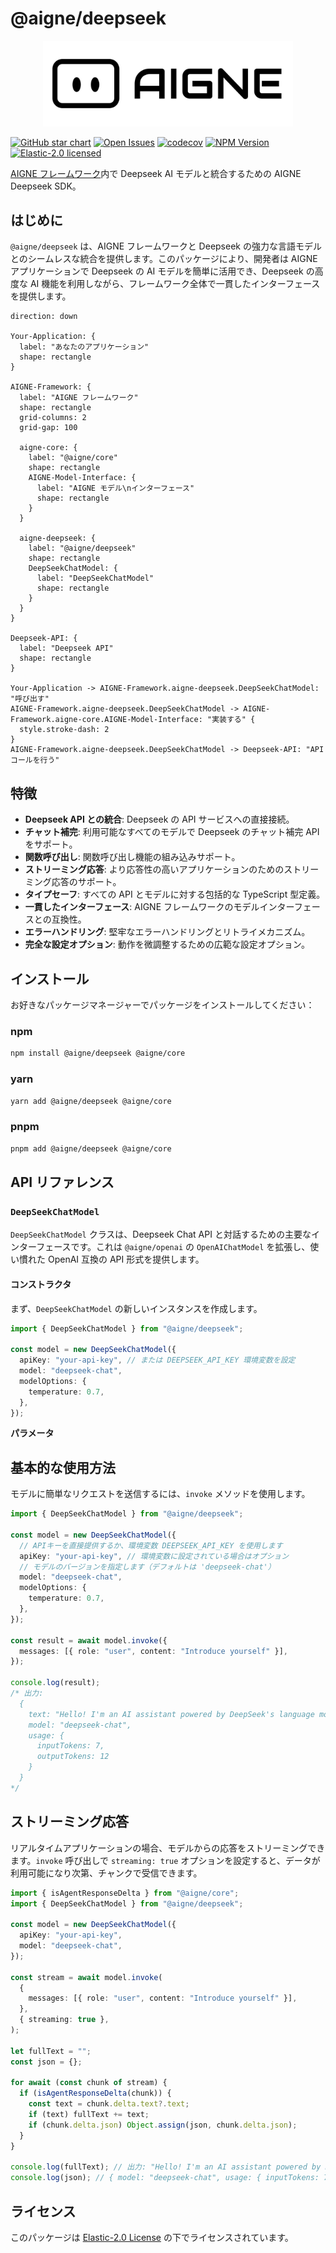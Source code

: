 # @aigne/deepseek

<p align="center">
  <picture>
    <source srcset="https://raw.githubusercontent.com/AIGNE-io/aigne-framework/main/logo-dark.svg" media="(prefers-color-scheme: dark)">
    <source srcset="https://raw.githubusercontent.com/AIGNE-io/aigne-framework/main/logo.svg" media="(prefers-color-scheme: light)">
    <img src="https://raw.githubusercontent.com/AIGNE-io/aigne-framework/main/logo.svg" alt="AIGNE Logo" width="400" />
  </picture>
</p>

[![GitHub star chart](https://img.shields.io/github/stars/AIGNE-io/aigne-framework?style=flat-square)](https://star-history.com/#AIGNE-io/aigne-framework)
[![Open Issues](https://img.shields.io/github/issues-raw/AIGNE-io/aigne-framework?style=flat-square)](https://github.com/AIGNE-io/aigne-framework/issues)
[![codecov](https://codecov.io/gh/AIGNE-io/aigne-framework/graph/badge.svg?token=DO07834RQL)](https://codecov.io/gh/AIGNE-io/aigne-framework)
[![NPM Version](https://img.shields.io/npm/v/@aigne/deepseek)](https://www.npmjs.com/package/@aigne/deepseek)
[![Elastic-2.0 licensed](https://img.shields.io/npm/l/@aigne/deepseek)](https://github.com/AIGNE-io/aigne-framework/blob/main/LICENSE.md)

[AIGNE フレームワーク](https://github.com/AIGNE-io/aigne-framework)内で Deepseek AI モデルと統合するための AIGNE Deepseek SDK。

## はじめに

`@aigne/deepseek` は、AIGNE フレームワークと Deepseek の強力な言語モデルとのシームレスな統合を提供します。このパッケージにより、開発者は AIGNE アプリケーションで Deepseek の AI モデルを簡単に活用でき、Deepseek の高度な AI 機能を利用しながら、フレームワーク全体で一貫したインターフェースを提供します。

```d2
direction: down

Your-Application: {
  label: "あなたのアプリケーション"
  shape: rectangle
}

AIGNE-Framework: {
  label: "AIGNE フレームワーク"
  shape: rectangle
  grid-columns: 2
  grid-gap: 100

  aigne-core: {
    label: "@aigne/core"
    shape: rectangle
    AIGNE-Model-Interface: {
      label: "AIGNE モデル\nインターフェース"
      shape: rectangle
    }
  }

  aigne-deepseek: {
    label: "@aigne/deepseek"
    shape: rectangle
    DeepSeekChatModel: {
      label: "DeepSeekChatModel"
      shape: rectangle
    }
  }
}

Deepseek-API: {
  label: "Deepseek API"
  shape: rectangle
}

Your-Application -> AIGNE-Framework.aigne-deepseek.DeepSeekChatModel: "呼び出す"
AIGNE-Framework.aigne-deepseek.DeepSeekChatModel -> AIGNE-Framework.aigne-core.AIGNE-Model-Interface: "実装する" {
  style.stroke-dash: 2
}
AIGNE-Framework.aigne-deepseek.DeepSeekChatModel -> Deepseek-API: "APIコールを行う"
```

## 特徴

*   **Deepseek API との統合**: Deepseek の API サービスへの直接接続。
*   **チャット補完**: 利用可能なすべてのモデルで Deepseek のチャット補完 API をサポート。
*   **関数呼び出し**: 関数呼び出し機能の組み込みサポート。
*   **ストリーミング応答**: より応答性の高いアプリケーションのためのストリーミング応答のサポート。
*   **タイプセーフ**: すべての API とモデルに対する包括的な TypeScript 型定義。
*   **一貫したインターフェース**: AIGNE フレームワークのモデルインターフェースとの互換性。
*   **エラーハンドリング**: 堅牢なエラーハンドリングとリトライメカニズム。
*   **完全な設定オプション**: 動作を微調整するための広範な設定オプション。

## インストール

お好きなパッケージマネージャーでパッケージをインストールしてください：

### npm

```bash
npm install @aigne/deepseek @aigne/core
```

### yarn

```bash
yarn add @aigne/deepseek @aigne/core
```

### pnpm

```bash
pnpm add @aigne/deepseek @aigne/core
```

## API リファレンス

### `DeepSeekChatModel`

`DeepSeekChatModel` クラスは、Deepseek Chat API と対話するための主要なインターフェースです。これは `@aigne/openai` の `OpenAIChatModel` を拡張し、使い慣れた OpenAI 互換の API 形式を提供します。

#### コンストラクタ

まず、`DeepSeekChatModel` の新しいインスタンスを作成します。

```typescript
import { DeepSeekChatModel } from "@aigne/deepseek";

const model = new DeepSeekChatModel({
  apiKey: "your-api-key", // または DEEPSEEK_API_KEY 環境変数を設定
  model: "deepseek-chat",
  modelOptions: {
    temperature: 0.7,
  },
});
```

**パラメータ**

<x-field-group>
    <x-field data-name="options" data-type="OpenAIChatModelOptions" data-required="false" data-desc="モデルの設定オプション。">
        <x-field data-name="apiKey" data-type="string" data-required="false" data-desc="あなたの Deepseek API キー。指定しない場合、`DEEPSEEK_API_KEY` 環境変数から読み込まれます。"></x-field>
        <x-field data-name="model" data-type="string" data-default="deepseek-chat" data-required="false" data-desc="チャット補完に使用するモデル（例：'deepseek-chat', 'deepseek-coder'）。"></x-field>
        <x-field data-name="baseURL" data-type="string" data-default="https://api.deepseek.com" data-required="false" data-desc="Deepseek API のベース URL。"></x-field>
        <x-field data-name="modelOptions" data-type="object" data-required="false" data-desc="`temperature`、`top_p` など、モデル API に渡す追加オプション。"></x-field>
    </x-field>
</x-field-group>

## 基本的な使用方法

モデルに簡単なリクエストを送信するには、`invoke` メソッドを使用します。

```typescript
import { DeepSeekChatModel } from "@aigne/deepseek";

const model = new DeepSeekChatModel({
  // APIキーを直接提供するか、環境変数 DEEPSEEK_API_KEY を使用します
  apiKey: "your-api-key", // 環境変数に設定されている場合はオプション
  // モデルのバージョンを指定します（デフォルトは 'deepseek-chat'）
  model: "deepseek-chat",
  modelOptions: {
    temperature: 0.7,
  },
});

const result = await model.invoke({
  messages: [{ role: "user", content: "Introduce yourself" }],
});

console.log(result);
/* 出力:
  {
    text: "Hello! I'm an AI assistant powered by DeepSeek's language model.",
    model: "deepseek-chat",
    usage: {
      inputTokens: 7,
      outputTokens: 12
    }
  }
*/
```

## ストリーミング応答

リアルタイムアプリケーションの場合、モデルからの応答をストリーミングできます。`invoke` 呼び出しで `streaming: true` オプションを設定すると、データが利用可能になり次第、チャンクで受信できます。

```typescript
import { isAgentResponseDelta } from "@aigne/core";
import { DeepSeekChatModel } from "@aigne/deepseek";

const model = new DeepSeekChatModel({
  apiKey: "your-api-key",
  model: "deepseek-chat",
});

const stream = await model.invoke(
  {
    messages: [{ role: "user", content: "Introduce yourself" }],
  },
  { streaming: true },
);

let fullText = "";
const json = {};

for await (const chunk of stream) {
  if (isAgentResponseDelta(chunk)) {
    const text = chunk.delta.text?.text;
    if (text) fullText += text;
    if (chunk.delta.json) Object.assign(json, chunk.delta.json);
  }
}

console.log(fullText); // 出力: "Hello! I'm an AI assistant powered by DeepSeek's language model."
console.log(json); // { model: "deepseek-chat", usage: { inputTokens: 7, outputTokens: 12 } }
```

## ライセンス

このパッケージは [Elastic-2.0 License](https://github.com/AIGNE-io/aigne-framework/blob/main/LICENSE.md) の下でライセンスされています。